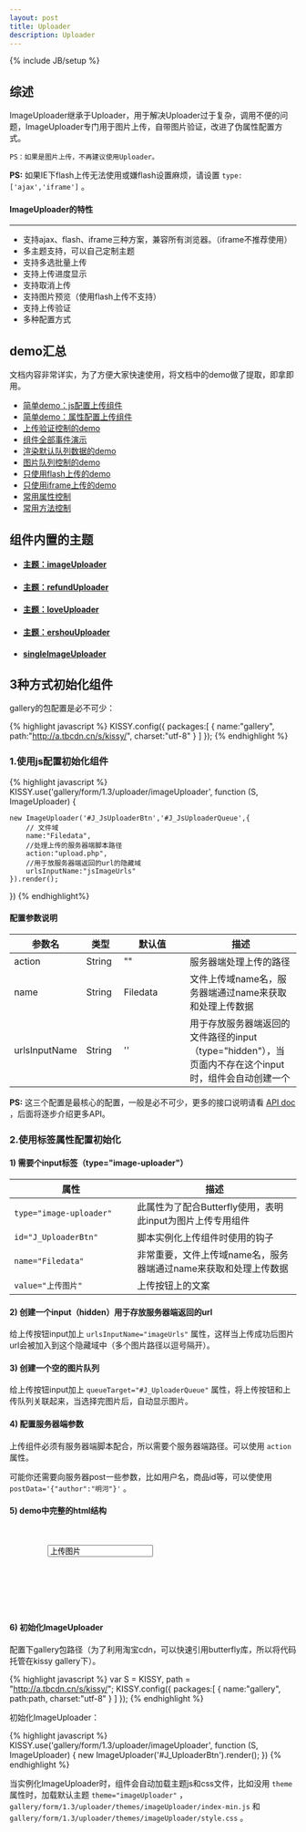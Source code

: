 ```yaml
---
layout: post
title: Uploader
description: Uploader
---
```

{% include JB/setup %}


## 综述

ImageUploader继承于Uploader，用于解决Uploader过于复杂，调用不便的问题，ImageUploader专门用于图片上传，自带图片验证，改进了伪属性配置方式。

	PS：如果是图片上传，不再建议使用Uploader。

<div class="alert alert-info"> <strong>PS:</strong>
    如果IE下flash上传无法使用或嫌flash设置麻烦，请设置
    <code>type:['ajax','iframe']</code>
    。
</div>

#### ImageUploader的特性

-----------------------------

* 支持ajax、flash、iframe三种方案，兼容所有浏览器。（iframe不推荐使用）
* 多主题支持，可以自己定制主题
* 支持多选批量上传
* 支持上传进度显示
* 支持取消上传
* 支持图片预览（使用flash上传不支持）
* 支持上传验证
* 多种配置方式

## demo汇总

文档内容非常详实，为了方便大家快速使用，将文档中的demo做了提取，即拿即用。

<ul class="thumbnails">
    <li class="span3">
        <a href="./js-config-use.html" class="demo-item" target="_blank">
            <div class="thumbnail">简单demo：js配置上传组件</div>
        </a>
    </li>
    <li class="span3">
        <a href="./pro-config-use.html" class="demo-item" target="_blank">
            <div class="thumbnail">简单demo：属性配置上传组件</div>
        </a>
    </li>
    <li class="span3">
        <a href="./auth.html" class="demo-item" target="_blank">
            <div class="thumbnail">上传验证控制的demo</div>
        </a>
    </li>
    <li class="span3">
        <a href="./events.html" class="demo-item" target="_blank">
            <div class="thumbnail">组件全部事件演示</div>
        </a>
    </li>
    <li class="span3">
        <a href="default-data-show.html" class="demo-item" target="_blank">
            <div class="thumbnail">渲染默认队列数据的demo</div>
        </a>
    </li>
    <li class="span3">
        <a href="queue.html" class="demo-item" target="_blank">
            <div class="thumbnail">图片队列控制的demo</div>
        </a>
    </li>
    <li class="span3">
        <a href="flash-upload-type.html" class="demo-item" target="_blank">
            <div class="thumbnail">只使用flash上传的demo</div>
        </a>
    </li>
    <li class="span3">
        <a href="iframe-upload-type.html" class="demo-item" target="_blank">
            <div class="thumbnail">只使用iframe上传的demo</div>
        </a>
    </li>
    <li class="span3">
        <a href="" class="demo-item" target="_blank">
            <div class="thumbnail">常用属性控制</div>
        </a>
    </li>
    <li class="span3">
        <a href="" class="demo-item" target="_blank">
            <div class="thumbnail">常用方法控制</div>
        </a>
    </li>
</ul>

## 组件内置的主题

<ul class="thumbnails">
    <li class="span3">
        <a href="theme-imageUploader.html" class="demo-item" target="_blank">
            <div class="thumbnail">
                <h4>主题：imageUploader</h4>
            </div>
        </a>
    </li>
    <li class="span3">
        <a href="theme-refundUploader.html" class="demo-item" target="_blank">
            <div class="thumbnail">
                <h4>主题：refundUploader</h4>
            </div>
        </a>
    </li>
    <li class="span3">
        <a href="theme-loveUploader.html" class="demo-item" target="_blank">
            <div class="thumbnail">
                <h4>主题：loveUploader</h4>
            </div>
        </a>
    </li>
    <li class="span3">
        <a href="theme-ershouUploader.html" class="demo-item" target="_blank">
            <div class="thumbnail">
                <h4>主题：ershouUploader</h4>
            </div>
        </a>
    </li>
    <li class="span3">
        <a href="theme-singleImageUploader.html" class="demo-item" target="_blank">
            <div class="thumbnail">
                <h4>singleImageUploader</h4>
            </div>
        </a>
    </li>
</ul>

## 3种方式初始化组件

gallery的包配置是必不可少：

{% highlight javascript %}
KISSY.config({
    packages:[
        {
            name:"gallery",
            path:"http://a.tbcdn.cn/s/kissy/",
            charset:"utf-8"
        }
    ]
});
{% endhighlight %}

### 1.使用js配置初始化组件

{% highlight javascript %}
KISSY.use('gallery/form/1.3/uploader/imageUploader', function (S, ImageUploader) {

    new ImageUploader('#J_JsUploaderBtn','#J_JsUploaderQueue',{
        // 文件域
        name:"Filedata",
        //处理上传的服务器端脚本路径
        action:"upload.php",
        //用于放服务器端返回的url的隐藏域
        urlsInputName:"jsImageUrls"
    }).render();
})
{% endhighlight%}

#### 配置参数说明

<table class="table table-bordered table-striped">
    <thead>
        <tr>
            <th style="width: 100px;">参数名</th>
            <th style="width: 50px;">类型</th>
            <th style="width: 100px;">默认值</th>
            <th>描述</th>
        </tr>
    </thead>
    <tbody>
        <tr>
            <td>action</td>
            <td>String</td>
            <td>""</td>
            <td>服务器端处理上传的路径</td>
        </tr>
        <tr>
            <td>name</td>
            <td>String</td>
            <td>Filedata</td>
            <td>文件上传域name名，服务器端通过name来获取和处理上传数据</td>
        </tr>
        <tr>
            <td>urlsInputName</td>
            <td>String</td>
            <td>''</td>
            <td>
                用于存放服务器端返回的文件路径的input（type="hidden"），当页面内不存在这个input时，组件会自动创建一个
            </td>
        </tr>
    </tbody>
</table>

<div class="alert alert-info">
    <strong>PS:</strong>
    这三个配置是最核心的配置，一般是必不可少，更多的接口说明请看
    <a href="http://www.36ria.com/demo/gal/gallery/form/1.3/doc/symbols/Uploader.html" target="_blank">
        API
doc
    </a>
    ，后面将逐步介绍更多API。
</div>

### 2.使用标签属性配置初始化

#### 1) 需要个input标签（type="image-uploader"）

<table class="table table-bordered table-striped">
    <thead>
        <tr>
            <th style="width: 200px;">属性</th>
            <th>描述</th>
        </tr>
    </thead>
    <tbody>
        <tr>
            <td>
                <code>type="image-uploader"</code>
            </td>
            <td>此属性为了配合Butterfly使用，表明此input为图片上传专用组件</td>
        </tr>
        <tr>
            <td>
                <code>id="J_UploaderBtn"</code>
            </td>
            <td>脚本实例化上传组件时使用的钩子</td>
        </tr>
        <tr>
            <td>
                <code>name="Filedata"</code>
            </td>
            <td>非常重要，文件上传域name名，服务器端通过name来获取和处理上传数据</td>
        </tr>
        <tr>
            <td>
                <code>value="上传图片"</code>
            </td>
            <td>上传按钮上的文案</td>
        </tr>
    </tbody>
</table>

#### 2) 创建一个input（hidden）用于存放服务器端返回的url

给上传按钮input加上 `urlsInputName="imageUrls"` 属性，这样当上传成功后图片url会被加入到这个隐藏域中（多个图片路径以逗号隔开）。

#### 3) 创建一个空的图片队列

给上传按钮input加上 `queueTarget="#J_UploaderQueue"` 属性，将上传按钮和上传队列关联起来，当选择完图片后，自动显示图片。

#### 4) 配置服务器端参数

上传组件必须有服务器端脚本配合，所以需要个服务器端路径。可以使用 `action` 属性。

可能你还需要向服务器post一些参数，比如用户名，商品id等，可以使使用 `postData='{"author":"明河"}'` 。

#### 5) demo中完整的html结构

<pre class='brush: xml; '>
    <div class="grid">
        <input class="g-u" id="J_UploaderBtn" name="Filedata" type="image-uploader" value="上传图片" queueTarget="#J_UploaderQueue" action="upload.php" urlsInputName="imageUrls">
        <!--用来存放服务器端返回的图片路径，多个图片以逗号隔开-->
        <input type="hidden" name="imageUrls"></div>
    <ul id="J_UploaderQueue" class="grid"></ul>
</pre>

#### 6) 初始化ImageUploader

配置下gallery包路径（为了利用淘宝cdn，可以快速引用butterfly库，所以将代码托管在kissy gallery下）。

{% highlight javascript %}
var S = KISSY,
    path = "http://a.tbcdn.cn/s/kissy/";
KISSY.config({
    packages:[
        {
            name:"gallery",
            path:path,
            charset:"utf-8"
        }
    ]
});
{% endhighlight %}

初始化ImageUploader：

{% highlight javascript %}
KISSY.use('gallery/form/1.3/uploader/imageUploader', function (S, ImageUploader) {
    new ImageUploader('#J_UploaderBtn').render();
})
{% endhighlight %}

<div class="alert alert-info">
    当实例化ImageUploader时，组件会自动加载主题js和css文件，比如没用
    <code>theme</code>
    属性时，加载默认主题
    <code>theme="imageUploader"</code>
    ，
    <code>gallery/form/1.3/uploader/themes/imageUploader/index-min.js</code>
    和
    <code>gallery/form/1.3/uploader/themes/imageUploader/style.css</code>
    。
</div>